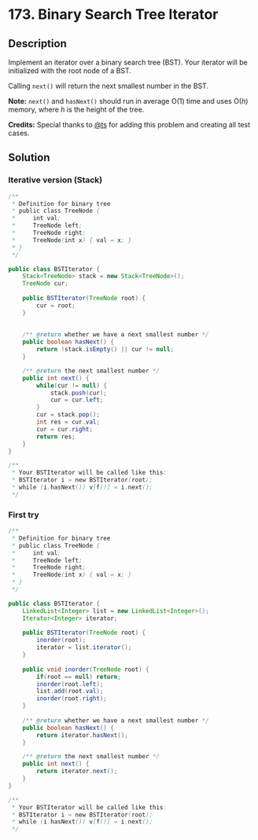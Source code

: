 # 173. Binary Search Tree Iterator

## Description

Implement an iterator over a binary search tree (BST). Your iterator will be initialized with the root node of a BST.

Calling `next()` will return the next smallest number in the BST.

**Note:** `next()` and `hasNext()` should run in average O(1) time and uses O(*h*) memory, where *h* is the height of the tree.

**Credits:**
Special thanks to [@ts](https://oj.leetcode.com/discuss/user/ts) for adding this problem and creating all test cases.

## Solution

### Iterative version (Stack)

```java
/**
 * Definition for binary tree
 * public class TreeNode {
 *     int val;
 *     TreeNode left;
 *     TreeNode right;
 *     TreeNode(int x) { val = x; }
 * }
 */

public class BSTIterator {
    Stack<TreeNode> stack = new Stack<TreeNode>();
    TreeNode cur;
    
    public BSTIterator(TreeNode root) {
        cur = root;
    }
    
    
    /** @return whether we have a next smallest number */
    public boolean hasNext() {
        return !stack.isEmpty() || cur != null;
    }

    /** @return the next smallest number */
    public int next() {
        while(cur != null) {
            stack.push(cur);
            cur = cur.left;
        }
        cur = stack.pop();
        int res = cur.val;
        cur = cur.right;            
        return res;
    }
}

/**
 * Your BSTIterator will be called like this:
 * BSTIterator i = new BSTIterator(root);
 * while (i.hasNext()) v[f()] = i.next();
 */
```

### First try

```java
/**
 * Definition for binary tree
 * public class TreeNode {
 *     int val;
 *     TreeNode left;
 *     TreeNode right;
 *     TreeNode(int x) { val = x; }
 * }
 */

public class BSTIterator {
    LinkedList<Integer> list = new LinkedList<Integer>();
    Iterator<Integer> iterator;
    
    public BSTIterator(TreeNode root) {
        inorder(root);
        iterator = list.iterator();
    }
    
    public void inorder(TreeNode root) {
        if(root == null) return;
        inorder(root.left);
        list.add(root.val);
        inorder(root.right);
    }
    
    /** @return whether we have a next smallest number */
    public boolean hasNext() {
        return iterator.hasNext();
    }

    /** @return the next smallest number */
    public int next() {
        return iterator.next();
    }
}

/**
 * Your BSTIterator will be called like this:
 * BSTIterator i = new BSTIterator(root);
 * while (i.hasNext()) v[f()] = i.next();
 */
```